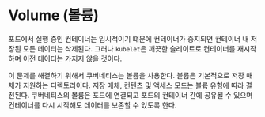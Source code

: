 # Volume (볼륨)

포드에서 실행 중인 컨테이너는 임시적이기 떄문에 컨테이너가 중지되면 컨테이너 내 저장된 모든 데이터는 삭제된다. 
그러나 ```kubelet```은 깨끗한 슬레이트로 컨테이너를 재시작하며 이전 데이터는 가지지 않을 것이다. 

이 문제를 해결하기 위해서 쿠버네티스는 볼륨을 사용한다. 볼륨은 기본적으로 저장 매채가 지원하는 디렉토리이다. 
저장 매체, 컨텐츠 및 액세스 모드는 볼륨 유형에 따라 결전된다.
쿠버네티스의 볼륨은 포드에 연결되고 포드의 컨테이너 간에 공유될 수 있으며 컨테이너를 다시 시작해도 데이터를 보존할 수
있도록 한다. 
